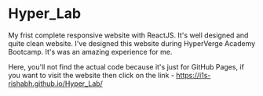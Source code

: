 # Hyper_Lab

My frist complete responsive website with ReactJS. It's well designed and quite clean website. I've designed this website during HyperVerge Academy Bootcamp. It's was an amazing experience for me.

Here, you'll not find the actual code because it's just for GitHub Pages, if you want to visit the website then click on the link - https://i1s-rishabh.github.io/Hyper_Lab/

